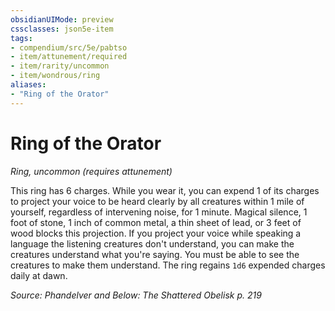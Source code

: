 ```yaml
---
obsidianUIMode: preview
cssclasses: json5e-item
tags:
- compendium/src/5e/pabtso
- item/attunement/required
- item/rarity/uncommon
- item/wondrous/ring
aliases: 
- "Ring of the Orator"
---
```

# Ring of the Orator
*Ring, uncommon (requires attunement)*  


This ring has 6 charges. While you wear it, you can expend 1 of its charges to project your voice to be heard clearly by all creatures within 1 mile of yourself, regardless of intervening noise, for 1 minute. Magical silence, 1 foot of stone, 1 inch of common metal, a thin sheet of lead, or 3 feet of wood blocks this projection. If you project your voice while speaking a language the listening creatures don't understand, you can make the creatures understand what you're saying. You must be able to see the creatures to make them understand. The ring regains `1d6` expended charges daily at dawn.

*Source: Phandelver and Below: The Shattered Obelisk p. 219*